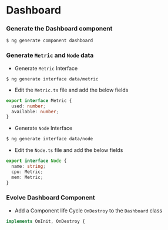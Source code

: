 # Dashboard

### Generate the Dashboard component

```
$ ng generate component dashboard
```

### Generate `Metric` and `Node` data

* Generate `Metric` Interface

```
$ ng generate interface data/metric
```

   * Edit the `Metric.ts` file and add the below fields

```typescript
export interface Metric {
  used: number;
  available: number;
}
```
* Generate `Node` Interface

```bash
$ ng generate interface data/node
```

   * Edit the `Node.ts` file and add the below fields

```typescript
export interface Node {
  name: string;
  cpu: Metric;
  mem: Metric;
}
```

### Evolve Dashboard Component

* Add a Component life Cycle `OnDestroy` to the `Dashboard` class

```typescript
implements OnInit, OnDestroy {
```
